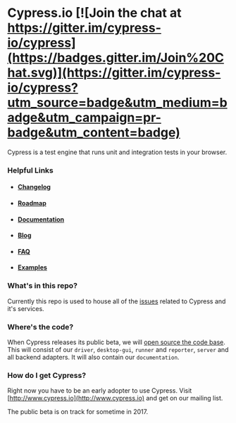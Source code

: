 # Cypress.io [![Join the chat at https://gitter.im/cypress-io/cypress](https://badges.gitter.im/Join%20Chat.svg)](https://gitter.im/cypress-io/cypress?utm_source=badge&utm_medium=badge&utm_campaign=pr-badge&utm_content=badge)

Cypress is a test engine that runs unit and integration tests in your browser.

### Helpful Links

- #### [Changelog](https://docs.cypress.io/guides/references/changelog.html)

- #### [Roadmap](https://github.com/cypress-io/cypress/wiki/roadmap)

- #### [Documentation](https://docs.cypress.io/)

- #### [Blog](https://www.cypress.io/blog)

- #### [FAQ](https://on.cypress.io/faq)

- #### [Examples](https://on.cypress.io/examples)

### What's in this repo?

Currently this repo is used to house all of the [issues](https://github.com/cypress-io/cypress/issues) related to Cypress and it's services.

### Where's the code?

When Cypress releases its public beta, we will [open source the code base](https://www.cypress.io/blog/2017/05/04/cypress-is-going-open-source/). This will consist of our `driver`, `desktop-gui`, `runner` and `reporter`, `server` and all backend adapters. It will also contain our `documentation`.

### How do I get Cypress?

Right now you have to be an early adopter to use Cypress. Visit [http://www.cypress.io](http://www.cypress.io) and get on our mailing list.

The public beta is on track for sometime in 2017.
